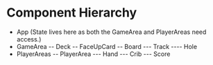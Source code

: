 # Component Hierarchy

- App (State lives here as both the GameArea and PlayerAreas need access.)
- GameArea
-- Deck
-- FaceUpCard
-- Board
--- Track
---- Hole
- PlayerAreas
-- PlayerArea
--- Hand
--- Crib
--- Score